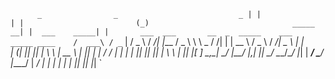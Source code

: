 `      _                _                           _
      | |              | |                         (_)                                _____
    __| |  ___    _____| |       ___  ___       __  _  _____    ___    _____ ____    /  ___\
   / _` | / _ \  /   _/| |___   / _ \ \  \  _  /  /| | | __ \  / _ \  /  __/|  _ \  _| |_    
  | (_| || |_| | \  \  |  __ \ | |_| | |  \/ \/  | | | | |_| || |_| | \  \  | |_| |[_   _]
   \__,_| \___/ |____/ |_,| |_| \___/   \___/\__/  |_| | ___/  \___/ |____/ | ___/   | |
                                                      | |                  | |      |_|
                                                      |_|                  |_|
`
